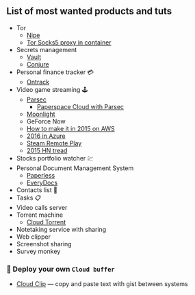 ## List of most wanted products and tuts
- Tor
    - [Nipe](https://heitorgouvea.me/nipe/#/)
    - [Tor Socks5 proxy in container](https://github.com/PeterDaveHello/tor-socks-proxy)
- Secrets management
    - [Vault](https://www.hashicorp.com/products/vault/secrets-management)
    - [Conjure](https://www.conjur.org/)
- Personal finance tracker 💳
    - [Ontrack](https://github.com/inoda/ontrack)
- Video game streaming 🕹
    - [Parsec](https://parsecgaming.com/)
        - [Paperspace Cloud with Parsec](https://www.paperspace.com/gaming)
    - [Moonlight](https://moonlight-stream.org/)
    - GeForce Now
    - [How to make it in 2015 on AWS](https://lg.io/2015/07/05/revised-and-much-faster-run-your-own-highend-cloud-gaming-service-on-ec2.html)
    - [2016 in Azure](https://lg.io/2016/10/12/cloudy-gamer-playing-overwatch-on-azures-new-monster-gpu-instances.html)
    - [Steam Remote Play](https://store.steampowered.com/remoteplay/)
    - [2015 HN tread](https://news.ycombinator.com/item?id=9864534)
- Stocks portfolio watcher 💹
- Personal Document Management System
    - [Paperless](https://github.com/the-paperless-project/paperless)
    - [EveryDocs](https://github.com/jonashellmann/everydocs-core/)
- Contacts list 📇
- Tasks 📋
- Video calls server
- Torrent machine
    - [Cloud Torrent](https://github.com/jpillora/cloud-torrent)
- Notetaking service with sharing
- Web clipper
- Screenshot sharing
- Survey monkey

### 📲 Deploy your own `Cloud buffer`
- [Cloud Clip](https://github.com/skywind3000/CloudClip) — copy and paste text with gist between systems
